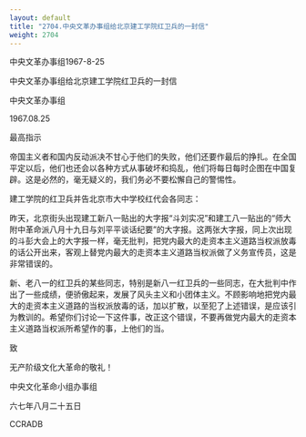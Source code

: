```yaml
---
layout: default
title: "2704.中央文革办事组给北京建工学院红卫兵的一封信"
weight: 2704
---
```


中央文革办事组1967-8-25

中央文革办事组给北京建工学院红卫兵的一封信

中央文革办事组

1967.08.25

最高指示

帝国主义者和国内反动派决不甘心于他们的失败，他们还要作最后的挣扎。在全国平定以后，他们也还会以各种方式从事破坏和捣乱，他们将每日每时企图在中国复辟。这是必然的，毫无疑义的，我们务必不要松懈自己的警惕性。

建工学院的红卫兵并告北京市大中学校红代会各同志：

昨天，北京街头出现建工新八一贴出的大字报“斗刘实况”和建工八一贴出的“师大附中革命派八月十九日与刘平平谈话纪要”的大字报。这两张大字报，同上次出现的斗彭大会上的大字报一样，毫无批判，把党内最大的走资本主义道路当权派放毒的话公开出来，客观上替党内最大的走资本主义道路当权派做了义务宣传员，这是非常错误的。

新、老八一的红卫兵的某些同志，特别是新八一红卫兵的一些同志，在大批判中作出了一些成绩，便骄傲起来，发展了风头主义和小团体主义。不顾影响地把党内最大的走资本主义道路的当权派放毒的话，加以扩散，以至犯了上述错误，是应该引为教训的。希望你们讨论一下这件事，改正这个错误，不要再做党内最大的走资本主义道路当权派所希望作的事，上他们的当。

致

无产阶级文化大革命的敬礼！

中央文化革命小组办事组

六七年八月二十五日

CCRADB

